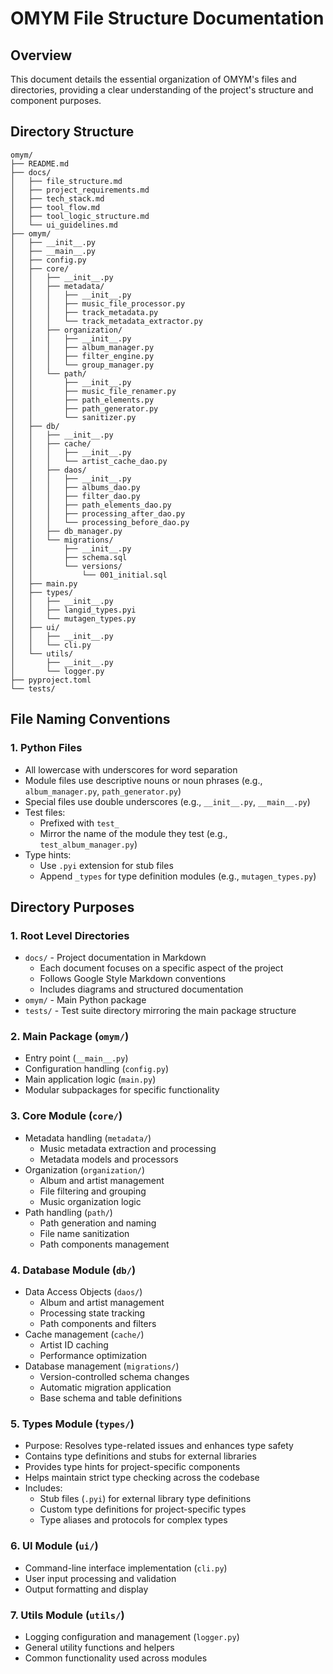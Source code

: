 # OMYM File Structure Documentation

## Overview
This document details the essential organization of OMYM's files and directories, providing a clear understanding of the project's structure and component purposes.

## Directory Structure

```
omym/
├── README.md
├── docs/
│   ├── file_structure.md
│   ├── project_requirements.md
│   ├── tech_stack.md
│   ├── tool_flow.md
│   ├── tool_logic_structure.md
│   └── ui_guidelines.md
├── omym/
│   ├── __init__.py
│   ├── __main__.py
│   ├── config.py
│   ├── core/
│   │   ├── __init__.py
│   │   ├── metadata/
│   │   │   ├── __init__.py
│   │   │   ├── music_file_processor.py
│   │   │   ├── track_metadata.py
│   │   │   └── track_metadata_extractor.py
│   │   ├── organization/
│   │   │   ├── __init__.py
│   │   │   ├── album_manager.py
│   │   │   ├── filter_engine.py
│   │   │   └── group_manager.py
│   │   └── path/
│   │       ├── __init__.py
│   │       ├── music_file_renamer.py
│   │       ├── path_elements.py
│   │       ├── path_generator.py
│   │       └── sanitizer.py
│   ├── db/
│   │   ├── __init__.py
│   │   ├── cache/
│   │   │   ├── __init__.py
│   │   │   └── artist_cache_dao.py
│   │   ├── daos/
│   │   │   ├── __init__.py
│   │   │   ├── albums_dao.py
│   │   │   ├── filter_dao.py
│   │   │   ├── path_elements_dao.py
│   │   │   ├── processing_after_dao.py
│   │   │   └── processing_before_dao.py
│   │   ├── db_manager.py
│   │   └── migrations/
│   │       ├── __init__.py
│   │       ├── schema.sql
│   │       └── versions/
│   │           └── 001_initial.sql
│   ├── main.py
│   ├── types/
│   │   ├── __init__.py
│   │   ├── langid_types.pyi
│   │   └── mutagen_types.py
│   ├── ui/
│   │   ├── __init__.py
│   │   └── cli.py
│   └── utils/
│       ├── __init__.py
│       └── logger.py
├── pyproject.toml
└── tests/
```

## File Naming Conventions

### 1. Python Files
- All lowercase with underscores for word separation
- Module files use descriptive nouns or noun phrases (e.g., `album_manager.py`, `path_generator.py`)
- Special files use double underscores (e.g., `__init__.py`, `__main__.py`)
- Test files:
  - Prefixed with `test_`
  - Mirror the name of the module they test (e.g., `test_album_manager.py`)
- Type hints:
  - Use `.pyi` extension for stub files
  - Append `_types` for type definition modules (e.g., `mutagen_types.py`)

## Directory Purposes

### 1. Root Level Directories
- `docs/` - Project documentation in Markdown
  - Each document focuses on a specific aspect of the project
  - Follows Google Style Markdown conventions
  - Includes diagrams and structured documentation
- `omym/` - Main Python package
- `tests/` - Test suite directory mirroring the main package structure

### 2. Main Package (`omym/`)
- Entry point (`__main__.py`)
- Configuration handling (`config.py`)
- Main application logic (`main.py`)
- Modular subpackages for specific functionality

### 3. Core Module (`core/`)
- Metadata handling (`metadata/`)
  - Music metadata extraction and processing
  - Metadata models and processors
- Organization (`organization/`)
  - Album and artist management
  - File filtering and grouping
  - Music organization logic
- Path handling (`path/`)
  - Path generation and naming
  - File name sanitization
  - Path components management

### 4. Database Module (`db/`)
- Data Access Objects (`daos/`)
  - Album and artist management
  - Processing state tracking
  - Path components and filters
- Cache management (`cache/`)
  - Artist ID caching
  - Performance optimization
- Database management (`migrations/`)
  - Version-controlled schema changes
  - Automatic migration application
  - Base schema and table definitions

### 5. Types Module (`types/`)
- Purpose: Resolves type-related issues and enhances type safety
- Contains type definitions and stubs for external libraries
- Provides type hints for project-specific components
- Helps maintain strict type checking across the codebase
- Includes:
  - Stub files (`.pyi`) for external library type definitions
  - Custom type definitions for project-specific types
  - Type aliases and protocols for complex types

### 6. UI Module (`ui/`)
- Command-line interface implementation (`cli.py`)
- User input processing and validation
- Output formatting and display

### 7. Utils Module (`utils/`)
- Logging configuration and management (`logger.py`)
- General utility functions and helpers
- Common functionality used across modules